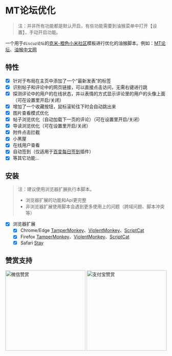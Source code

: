 # MT论坛优化

> 注：并非所有功能都是默认开启，有些功能需要到油猴菜单中打开【设置】，手动开启功能。

一个用于`discuz论坛`的[克米-橙色小米社区](https://addon.dismall.com/templates/comiis_xiaomi.html)模板进行优化的油猴脚本。例如：[MT论坛](https://bbs.binmt.cc/)、[油猴中文网](https://bbs.tampermonkey.net.cn/)

## 特性

- [x] 针对于布局在主页中添加了一个“最新发表”的标签
- [x] 识别帖子和评论中的网页链接，可以直接点击访问，无需右键进行跳
- [x] 探测评论中的用户的在线状态，并以表情的方式显示评论里的用户的头像上面（可在设置里开启/关闭）
- [x] 增加了一个收藏按钮，鼠标滚轮往下时会自动跳出来
- [x] 图片查看模式优化
- [x] 帖子浏览优化（自动加载下一页的评论）（可在设置里开启/关闭）
- [x] 导读浏览优化（可在设置里开启/关闭）
- [x] 附件点击拦截
- [x] 小黑屋
- [x] 在线用户查看
- [x] 自动签到（仅适用于[百变每日签到](https://addon.dismall.com/plugins/k_misign.41405.html)插件）
- [x] 等其它功能...

## 安装

> 注：建议使用浏览器扩展执行本脚本。
>
> - 浏览器扩展的功能和Api更完整
> - 非浏览器扩展使用脚本会遇到更多使用上的问题（跨域问题、脚本冲突等）

- [x] 浏览器扩展
  - [x] Chrome/Edge [TamperMonkey](https://microsoftedge.microsoft.com/addons/detail/%E7%AF%A1%E6%94%B9%E7%8C%B4/iikmkjmpaadaobahmlepeloendndfphd?hl=zh-CN)、[ViolentMonkey](https://microsoftedge.microsoft.com/addons/detail/%E6%9A%B4%E5%8A%9B%E7%8C%B4/eeagobfjdenkkddmbclomhiblgggliao?hl=zh-CN)、[ScriptCat](https://microsoftedge.microsoft.com/addons/detail/%E8%84%9A%E6%9C%AC%E7%8C%AB/liilgpjgabokdklappibcjfablkpcekh?hl=zh-CN)
  - [x] Firefox [TamperMonkey](https://addons.mozilla.org/zh-CN/firefox/addon/tampermonkey/)、[ViolentMonkey](https://addons.mozilla.org/zh-CN/firefox/addon/violentmonkey/)、[ScriptCat](https://addons.mozilla.org/zh-CN/firefox/addon/scriptcat/)
  - [x] Safari [Stay](https://apps.apple.com/cn/app/stay-for-safari-%E6%B5%8F%E8%A7%88%E5%99%A8%E4%BC%B4%E4%BE%A3/id1591620171)

## 赞赏支持

<img src="https://fastly.jsdelivr.net/gh/WhiteSevs/TamperMonkeyScript/asset/img/wx_zsm.png" alt="微信赞赏" width="250" height="250">
<img src="https://fastly.jsdelivr.net/gh/WhiteSevs/TamperMonkeyScript/asset/img/zfb_skm.png" alt="支付宝赞赏" width="250" height="250">
